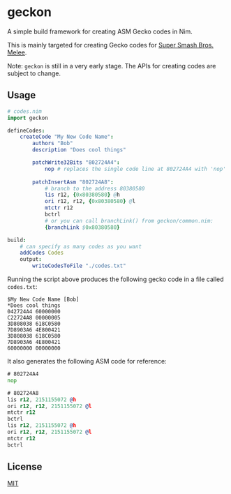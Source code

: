 # geckon

A simple build framework for creating ASM Gecko codes in Nim.

This is mainly targeted for creating Gecko codes for [Super Smash Bros. Melee](https://en.wikipedia.org/wiki/Super_Smash_Bros._Melee).

Note: `geckon` is still in a very early stage. The APIs for creating codes are subject to change.

## Usage

```nim
# codes.nim
import geckon

defineCodes:
    createCode "My New Code Name":
        authors "Bob"
        description "Does cool things"

        patchWrite32Bits "802724A4":
            nop # replaces the single code line at 802724A4 with 'nop'
        
        patchInsertAsm "802724A8":
            # branch to the address 80380580
            lis r12, {0x80380580} @h
            ori r12, r12, {0x80380580} @l
            mtctr r12
            bctrl
            # or you can call branchLink() from geckon/common.nim:
            {branchLink $0x80380580}

build:
    # can specify as many codes as you want
    addCodes Codes
    output:
        writeCodesToFile "./codes.txt"
```
Running the script above produces the following gecko code in a file called `codes.txt`:
```
$My New Code Name [Bob]
*Does cool things
042724A4 60000000
C22724A8 00000005
3D808038 618C0580
7D8903A6 4E800421
3D808038 618C0580
7D8903A6 4E800421
60000000 00000000
```

It also generates the following ASM code for reference:
```asm
# 802724A4
nop
```
```asm
# 802724A8
lis r12, 2151155072 @h
ori r12, r12, 2151155072 @l
mtctr r12
bctrl
lis r12, 2151155072 @h
ori r12, r12, 2151155072 @l
mtctr r12
bctrl
```

## License

[MIT](https://choosealicense.com/licenses/mit/)
